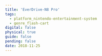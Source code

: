 ```yaml
---
title: 'EverDrive-N8 Pro'
tags:
  - platform_nintendo-entertainment-system
  - genre_flash-cart
digital: false
physical: true
guide: false
pending: false
date: 2018-11-25
---
```

